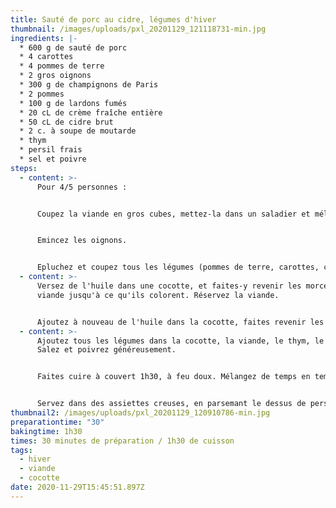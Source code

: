 ```yaml
---
title: Sauté de porc au cidre, légumes d'hiver
thumbnail: /images/uploads/pxl_20201129_121118731-min.jpg
ingredients: |-
  * 600 g de sauté de porc
  * 4 carottes
  * 4 pommes de terre
  * 2 gros oignons
  * 300 g de champignons de Paris
  * 2 pommes 
  * 100 g de lardons fumés
  * 20 cL de crème fraîche entière
  * 50 cL de cidre brut
  * 2 c. à soupe de moutarde
  * thym
  * persil frais
  * sel et poivre
steps:
  - content: >-
      Pour 4/5 personnes :


      Coupez la viande en gros cubes, mettez-la dans un saladier et mélangez avec la moutarde.


      Emincez les oignons.


      Epluchez et coupez tous les légumes (pommes de terre, carottes, champignons, pommes) en gros morceaux.
  - content: >-
      Versez de l'huile dans une cocotte, et faites-y revenir les morceaux de
      viande jusqu'à ce qu'ils colorent. Réservez la viande.


      Ajoutez à nouveau de l'huile dans la cocotte, faites revenir les oignons et les lardons. Dès que les oignons deviennent translucides, ajoutez les champignons et faites cuire environ 5 minutes.
  - content: >-
      Ajoutez tous les légumes dans la cocotte, la viande, le thym, le cidre.
      Salez et poivrez généreusement.


      Faites cuire à couvert 1h30, à feu doux. Mélangez de temps en temps. A la fin de la cuisson, ajoutez la crème fraîche puis mélangez.


      Servez dans des assiettes creuses, en parsemant le dessus de persil ciselé finement.
thumbnail2: /images/uploads/pxl_20201129_120910786-min.jpg
preparationtime: "30"
bakingtime: 1h30
times: 30 minutes de préparation / 1h30 de cuisson
tags:
  - hiver
  - viande
  - cocotte
date: 2020-11-29T15:45:51.897Z
---
```

